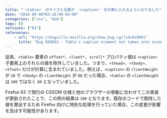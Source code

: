 ```yaml
---
title: "`<table>` のサイズと位置が `<caption>` を計算に入れるようになりました"
date: "2018-09-06T03:18:00-04:00"
categories: ["css", "dom"]
tags: []
versions: ["63"]
references:
    - url: "https://bugzilla.mozilla.org/show_bug.cgi?id=820891"
      title: "Bug 820891 - Table's caption element not taken into account for table's offsetTop and offsetHeight values"
---
```

従来、`<table>` 要素の `offset*`、`client*`、`scroll*` プロパティ値は `<caption>` 子要素上のそれらの値を除外していました。つまり、`<thead>`、`<tbody>`、`<tfoot>` だけが計算に含まれていました。例えば、`<caption>` の `clientHeight` が `20` で `<tbody>` の `clientHeight` が `80` だった場合、`<table>` の `clientHeight` は `100` ではなく `80` となっていました。

Firefox 63 で現行の CSSOM 仕様と他のブラウザーの挙動に合わせてこの実装が更新されたことで、この例の結果は `100` となります。既存のコードで期待した値を算出するため Firefox 向けに特別な処理を行っていた場合、この変更が影響を及ぼす可能性があります。
